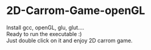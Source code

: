 # 2D-Carrom-Game-openGL

Install gcc, openGL, glu, glut....<br />
Ready to run the executable :) <br />
Just double click on it and enjoy 2D carrom game.
